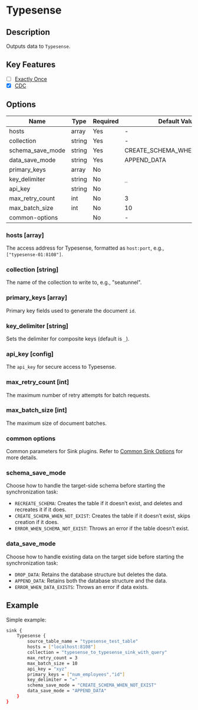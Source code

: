 # Typesense

## Description

Outputs data to `Typesense`.

## Key Features

- [ ] [Exactly Once](../../concept/connector-v2-features.md)
- [x] [CDC](../../concept/connector-v2-features.md)

## Options

|       Name       |  Type  | Required |        Default Value         |
|------------------|--------|----------|------------------------------|
| hosts            | array  | Yes      | -                            |
| collection       | string | Yes      | -                            |
| schema_save_mode | string | Yes      | CREATE_SCHEMA_WHEN_NOT_EXIST |
| data_save_mode   | string | Yes      | APPEND_DATA                  |
| primary_keys     | array  | No       |                              |
| key_delimiter    | string | No       | `_`                          |
| api_key          | string | No       |                              |
| max_retry_count  | int    | No       | 3                            |
| max_batch_size   | int    | No       | 10                           |
| common-options   |        | No       | -                            |

### hosts [array]

The access address for Typesense, formatted as `host:port`, e.g., `["typesense-01:8108"]`.

### collection [string]

The name of the collection to write to, e.g., "seatunnel".

### primary_keys [array]

Primary key fields used to generate the document `id`.

### key_delimiter [string]

Sets the delimiter for composite keys (default is `_`).

### api_key [config]

The `api_key` for secure access to Typesense.

### max_retry_count [int]

The maximum number of retry attempts for batch requests.

### max_batch_size [int]

The maximum size of document batches.

### common options

Common parameters for Sink plugins. Refer to [Common Sink Options](../source-common-options.md) for more details.

### schema_save_mode

Choose how to handle the target-side schema before starting the synchronization task:
- `RECREATE_SCHEMA`: Creates the table if it doesn’t exist, and deletes and recreates it if it does.
- `CREATE_SCHEMA_WHEN_NOT_EXIST`: Creates the table if it doesn’t exist, skips creation if it does.
- `ERROR_WHEN_SCHEMA_NOT_EXIST`: Throws an error if the table doesn’t exist.

### data_save_mode

Choose how to handle existing data on the target side before starting the synchronization task:
- `DROP_DATA`: Retains the database structure but deletes the data.
- `APPEND_DATA`: Retains both the database structure and the data.
- `ERROR_WHEN_DATA_EXISTS`: Throws an error if data exists.

## Example

Simple example:

```bash
sink {
    Typesense {
        source_table_name = "typesense_test_table"
        hosts = ["localhost:8108"]
        collection = "typesense_to_typesense_sink_with_query"
        max_retry_count = 3
        max_batch_size = 10
        api_key = "xyz"
        primary_keys = ["num_employees","id"]
        key_delimiter = "="
        schema_save_mode = "CREATE_SCHEMA_WHEN_NOT_EXIST"
        data_save_mode = "APPEND_DATA"
    }
}
```

